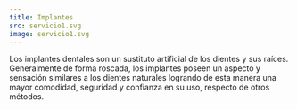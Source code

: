```yaml
---
title: Implantes
src: servicio1.svg
image: servicio1.svg
--- 
```

Los implantes dentales son un sustituto artificial de los dientes y sus raíces. Generalmente de forma roscada, los implantes poseen un aspecto y sensación similares a los dientes naturales logrando de esta manera una mayor comodidad, seguridad y confianza en su uso, respecto de otros métodos.
